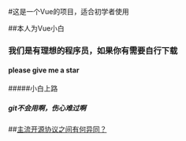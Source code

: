 #这是一个Vue的项目，适合初学者使用

##本人为Vue小白

### 我们是有理想的程序员，如果你有需要自行下载


####  please give me a star 

#####小白上路
##### git不会用啊，伤心难过啊

##[主流开源协议之间有何异同？](https://www.zhihu.com/question/19568896)
